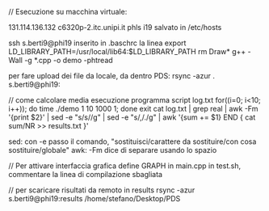 // Esecuzione su macchina virtuale:

131.114.136.132 c6320p-2.itc.unipi.it phls
i19
salvato in /etc/hosts

ssh s.berti9@phi19
inserito in .baschrc la linea
export LD_LIBRARY_PATH=/usr/local/lib64:$LD_LIBRARY_PATH
rm Draw*
g++ -Wall -g *.cpp -o demo -phtread

per fare upload dei file da locale, da dentro PDS:
rsync -azur . s.berti9@phi19:

// come calcolare media esecuzione programma
script log.txt
for((i=0; i<10; i++)); do time ./demo 1 10 1000 1; done
exit
cat log.txt | grep real | awk -Fm '{print $2}' | sed -e "s/s//g" | sed -e "s/,/./g" | awk '{sum += $1} END { cat sum/NR >> results.txt }'

sed: con -e passo il comando, "sostituisci/carattere da sostituire/con cosa sostituire/globale"
awk: -Fm dice di separare usando lo spazio

// Per attivare interfaccia grafica
define GRAPH in main.cpp
in test.sh, commentare la linea di compilazione sbagliata

// per scaricare risultati da remoto in results
rsync -azur s.berti9@phi19:results /home/stefano/Desktop/PDS
